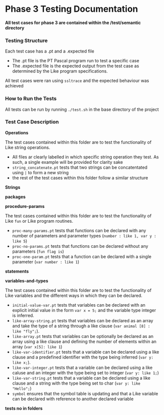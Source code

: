 # Phase 3 Testing Documentation

**All test cases for phase 3 are contained within the /test/semantic directory**

### Testing Structure
Each test case has a .pt and a .expected file
* The .pt file is the PT Pascal program run to test a specific case
* The .expected file is the expected output from the test case as
determined by the Like program specifications.

All test cases were ran using `ssltrace` and the expected behaviour
was achieved

### How to Run the Tests
All tests can be run by running `./test.sh` in the base directory of the 
project

### Test Case Description

**Operations**

The test cases contained within this folder are to test the functionality
of Like string operations.
* All files ar clearly labelled in which specific string operation they
test. As such, a single example will be provided for clarity sake
* `string_concatenate.pt` tests that two strings can be concatentated using
`|` to form a new string
* the rest of the test cases within this folder follow a similar structure

**Strings**

**packages**

**procedure-params**

The test cases contained within this folder are to test the functionality
of Like `fun` or Like program routines.
* `proc-many-params.pt` tests that functions can be declared with any
number of parameters and parameter types (`number : like 1, var y : like 5`)
* `proc-no-params.pt` tests that functions can be declared without any
parameters (`fun flag is`)
* `proc-one-param.pt` tests that a function can be declared with a single
parameter (`var number : like 1`)

**statements**

**variables-and-types**

The test cases contained within this folder are to test the functionality
of Like variables and the different ways in which they can be declared.
* `initial-value-var.pt` tests that variables can be declared with an
explicit initial value in the form `var x = 5;` and the variable type
integer is inferred.
* `like-array-string.pt` tests that variables can be declared as an array
and take the type of a string through a like clause (`var animal [8] : like "fly";`).
* `like-array.pt` tests that variables can be optionally be declared as an
array using a like clause and defining the number of elements within an 
array (`var x[5]: like 1`)
* `like-var-identifier.pt` tests that a variable can be declared using a like
clause and a predefined identifier with the type being inferred (`var y: like x;`).
* `like-var-integer.pt` tests that a variable can be declared using a like
caluse and an integer with the type being set to integer (`var y: like 1;`)
* `like-var-string.pt` tests that a variable can be declared using a like
clause and a string with the type being set to char (`var y: like "Hello";`)
* `symbol` ensures that the symbol table is updating and that a Like
variable can be declared with reference to another declared variable

**tests no in folders**